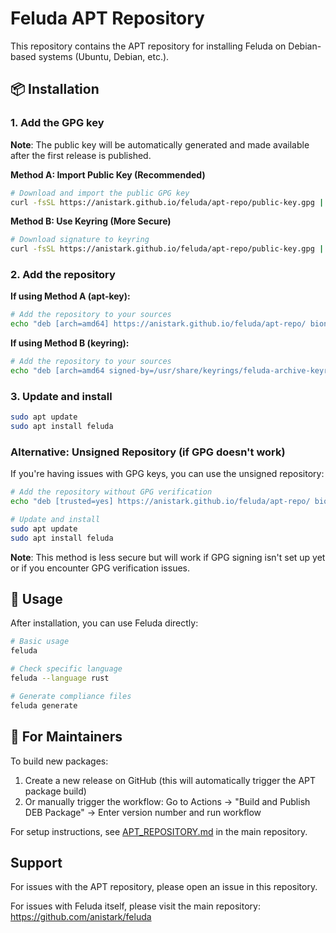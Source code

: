 # Feluda APT Repository

This repository contains the APT repository for installing Feluda on Debian-based systems (Ubuntu, Debian, etc.).

## 📦 Installation

### 1. Add the GPG key

**Note**: The public key will be automatically generated and made available after the first release is published.

**Method A: Import Public Key (Recommended)**
```bash
# Download and import the public GPG key
curl -fsSL https://anistark.github.io/feluda/apt-repo/public-key.gpg | sudo apt-key add -
```

**Method B: Use Keyring (More Secure)**
```bash
# Download signature to keyring
curl -fsSL https://anistark.github.io/feluda/apt-repo/public-key.gpg | sudo gpg --dearmor -o /usr/share/keyrings/feluda-archive-keyring.gpg
```

### 2. Add the repository

**If using Method A (apt-key):**
```bash
# Add the repository to your sources
echo "deb [arch=amd64] https://anistark.github.io/feluda/apt-repo/ bionic main" | sudo tee /etc/apt/sources.list.d/feluda.list
```

**If using Method B (keyring):**
```bash
# Add the repository to your sources
echo "deb [arch=amd64 signed-by=/usr/share/keyrings/feluda-archive-keyring.gpg] https://anistark.github.io/feluda/apt-repo/ bionic main" | sudo tee /etc/apt/sources.list.d/feluda.list
```

### 3. Update and install

```bash
sudo apt update
sudo apt install feluda
```

### Alternative: Unsigned Repository (if GPG doesn't work)

If you're having issues with GPG keys, you can use the unsigned repository:

```bash
# Add the repository without GPG verification
echo "deb [trusted=yes] https://anistark.github.io/feluda/apt-repo/ bionic main" | sudo tee /etc/apt/sources.list.d/feluda.list

# Update and install
sudo apt update
sudo apt install feluda
```

**Note**: This method is less secure but will work if GPG signing isn't set up yet or if you encounter GPG verification issues.

## 🚀 Usage

After installation, you can use Feluda directly:

```bash
# Basic usage
feluda

# Check specific language
feluda --language rust

# Generate compliance files
feluda generate
```

## 🔧 For Maintainers

To build new packages:
1. Create a new release on GitHub (this will automatically trigger the APT package build)
2. Or manually trigger the workflow: Go to Actions → "Build and Publish DEB Package" → Enter version number and run workflow

For setup instructions, see [APT_REPOSITORY.md](../APT_REPOSITORY.md) in the main repository.

## Support

For issues with the APT repository, please open an issue in this repository.

For issues with Feluda itself, please visit the main repository: https://github.com/anistark/feluda
